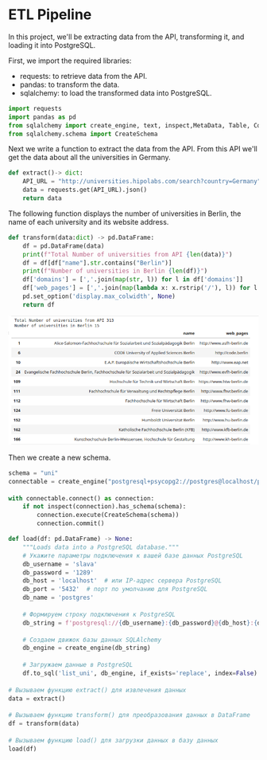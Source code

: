 # ETL Pipeline 

In this project, we'll be extracting data from the API, transforming it, and loading it into PostgreSQL.

First, we import the required libraries:
- requests: to retrieve data from the API.
- pandas: to transform the data.
- sqlalchemy: to load the transformed data into PostgreSQL.

````python
import requests
import pandas as pd
from sqlalchemy import create_engine, text, inspect,MetaData, Table, Column, String
from sqlalchemy.schema import CreateSchema
````
Next we write a function to extract the data from the API. From this API we'll get the data about all the universities in Germany.

````python
def extract()-> dict:
    API_URL = "http://universities.hipolabs.com/search?country=Germany"
    data = requests.get(API_URL).json()
    return data
````
The following function displays the number of universities in Berlin, the name of each university and its website address.
````python
def transform(data:dict) -> pd.DataFrame:
    df = pd.DataFrame(data)
    print(f"Total Number of universities from API {len(data)}")
    df = df[df["name"].str.contains("Berlin")]
    print(f"Number of universities in Berlin {len(df)}")
    df['domains'] = [','.join(map(str, l)) for l in df['domains']]
    df['web_pages'] = [','.join(map(lambda x: x.rstrip('/'), l)) for l in df['web_pages']]
    pd.set_option('display.max_colwidth', None)
    return df
````
![berlin_uni](/Python/ETL/images/berlin_uni.png)

Then we create a new schema. 

````python
schema = "uni"
connectable = create_engine("postgresql+psycopg2://postgres@localhost/postgres")

with connectable.connect() as connection:
    if not inspect(connection).has_schema(schema):
        connection.execute(CreateSchema(schema))
        connection.commit()
````

````python
def load(df: pd.DataFrame) -> None:
    """Loads data into a PostgreSQL database."""
    # Укажите параметры подключения к вашей базе данных PostgreSQL
    db_username = 'slava'
    db_password = '1289'
    db_host = 'localhost'  # или IP-адрес сервера PostgreSQL
    db_port = '5432'  # порт по умолчанию для PostgreSQL
    db_name = 'postgres'

    # Формируем строку подключения к PostgreSQL
    db_string = f'postgresql://{db_username}:{db_password}@{db_host}:{db_port}/{db_name}'

    # Создаем движок базы данных SQLAlchemy
    db_engine = create_engine(db_string)

    # Загружаем данные в PostgreSQL
    df.to_sql('list_uni', db_engine, if_exists='replace', index=False)

# Вызываем функцию extract() для извлечения данных
data = extract()

# Вызываем функцию transform() для преобразования данных в DataFrame
df = transform(data)

# Вызываем функцию load() для загрузки данных в базу данных
load(df)
````

